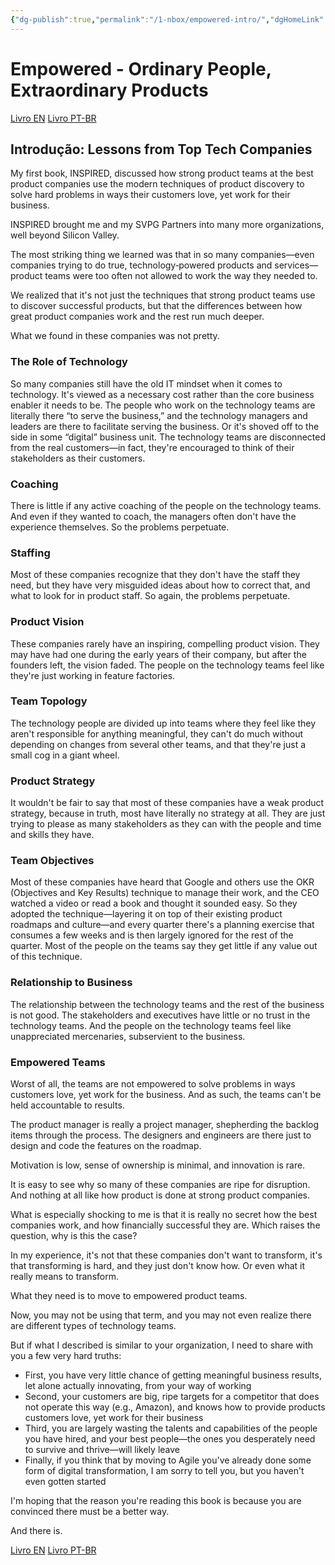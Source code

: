 ```yaml
---
{"dg-publish":true,"permalink":"/1-nbox/empowered-intro/","dgHomeLink":false,"dgPassFrontmatter":false}
---
```


# Empowered - Ordinary People, Extraordinary Products

[Livro EN](https://www.amazon.com.br/Empowered-Ordinary-People-Extraordinary-Products/dp/111969129X/ref=asc_df_111969129X/?tag=googleshopp00-20&linkCode=df0&hvadid=379795170134&hvpos=&hvnetw=g&hvrand=10949580010776049221&hvpone=&hvptwo=&hvqmt=&hvdev=c&hvdvcmdl=&hvlocint=&hvlocphy=1001773&hvtargid=pla-947774987684&psc=1)
[Livro PT-BR](https://www.amazon.com.br/Empoderado-Pessoas-comuns-produtos-extraordin%C3%A1rios/dp/6555208236/ref=tmm_pap_swatch_0?_encoding=UTF8&qid=&sr=)

##  Introdução: Lessons from Top Tech Companies
My first book, INSPIRED, discussed how strong product teams at the best product companies use the modern techniques of product discovery to solve hard problems in ways their customers love, yet work for their business. 

INSPIRED brought me and my SVPG Partners into many more organizations, well beyond Silicon Valley. 

The most striking thing we learned was that in so many companies—even companies trying to do true, technology‐powered products and services—product teams were too often not allowed to work the way they needed to.

We realized that it's not just the techniques that strong product teams use to discover successful products, but that the differences between how great product companies work and the rest run much deeper. 

What we found in these companies was not pretty. 

### The Role of Technology 
So many companies still have the old IT mindset when it comes to technology. It's viewed as a necessary cost rather than the core business enabler it needs to be. The people who work on the technology teams are literally there “to serve the business,” and the technology managers and leaders are there to facilitate serving the business. Or it's shoved off to the side in some “digital” business unit. The technology teams are disconnected from the real customers—in fact, they're encouraged to think of their stakeholders as their customers. 

### Coaching 
There is little if any active coaching of the people on the technology teams. And even if they wanted to coach, the managers often don't have the experience themselves. So the problems perpetuate.

### Staffing
Most of these companies recognize that they don't have the staff they need, but they have very misguided ideas about how to correct that, and what to look for in product staff. So again, the problems perpetuate. 

### Product Vision
These companies rarely have an inspiring, compelling product vision. They may have had one during the early years of their company, but after the founders left, the vision faded. The people on the technology teams feel like they're just working in feature factories. 

### Team Topology 
The technology people are divided up into teams where they feel like they aren't responsible for anything meaningful, they can't do much without depending on changes from several other teams, and that they're just a small cog in a giant wheel. 

### Product Strategy
It wouldn't be fair to say that most of these companies have a weak product strategy, because in truth, most have literally no strategy at all. They are just trying to please as many stakeholders as they can with the people and time and skills they have. 

### Team Objectives
Most of these companies have heard that Google and others use the OKR (Objectives and Key Results) technique to manage their work, and the CEO watched a video or read a book and thought it sounded easy. So they adopted the technique—layering it on top of their existing product roadmaps and culture—and every quarter there's a planning exercise that consumes a few weeks and is then largely ignored for the rest of the quarter. Most of the people on the teams say they get little if any value out of this technique. 

### Relationship to Business
The relationship between the technology teams and the rest of the business is not good. The stakeholders and executives have little or no trust in the technology teams. And the people on the technology teams feel like unappreciated mercenaries, subservient to the business. 

### Empowered Teams
Worst of all, the teams are not empowered to solve problems in ways customers love, yet work for the business. And as such, the teams can't be held accountable to results.

The product manager is really a project manager, shepherding the backlog items through the process. The designers and engineers are there just to design and code the features on the roadmap. 

Motivation is low, sense of ownership is minimal, and innovation is rare. 

It is easy to see why so many of these companies are ripe for disruption. And nothing at all like how product is done at strong product companies.

What is especially shocking to me is that it is really no secret how the best companies work, and how financially successful they are. Which raises the question, why is this the case? 

In my experience, it's not that these companies don't want to transform, it's that transforming is hard, and they just don't know how. Or even what it really means to transform. 

What they need is to move to empowered product teams. 

Now, you may not be using that term, and you may not even realize there are different types of technology teams. 

But if what I described is similar to your organization, I need to share with you a few very hard truths: 
- First, you have very little chance of getting meaningful business results, let alone actually innovating, from your way of working 
- Second, your customers are big, ripe targets for a competitor that does not operate this way (e.g., Amazon), and knows how to provide products customers love, yet work for their business 
- Third, you are largely wasting the talents and capabilities of the people you have hired, and your best people—the ones you desperately need to survive and thrive—will likely leave 
- Finally, if you think that by moving to Agile you've already done some form of digital transformation, I am sorry to tell you, but you haven't even gotten started 

I'm hoping that the reason you're reading this book is because you are convinced there must be a better way. 

And there is.

[Livro EN](https://www.amazon.com.br/Empowered-Ordinary-People-Extraordinary-Products/dp/111969129X/ref=asc_df_111969129X/?tag=googleshopp00-20&linkCode=df0&hvadid=379795170134&hvpos=&hvnetw=g&hvrand=10949580010776049221&hvpone=&hvptwo=&hvqmt=&hvdev=c&hvdvcmdl=&hvlocint=&hvlocphy=1001773&hvtargid=pla-947774987684&psc=1)
[Livro PT-BR](https://www.amazon.com.br/Empoderado-Pessoas-comuns-produtos-extraordin%C3%A1rios/dp/6555208236/ref=tmm_pap_swatch_0?_encoding=UTF8&qid=&sr=)